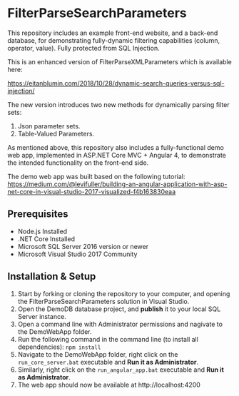 # FilterParseSearchParameters

This repository includes an example front-end website, and a back-end database, for demonstrating fully-dynamic filtering capabilities (column, operator, value). Fully protected from SQL Injection.

This is an enhanced version of FilterParseXMLParameters which is available here:

https://eitanblumin.com/2018/10/28/dynamic-search-queries-versus-sql-injection/

The new version introduces two new methods for dynamically parsing filter sets:
1. Json parameter sets.
2. Table-Valued Parameters.

As mentioned above, this repository also includes a fully-functional demo web app, implemented in ASP.NET Core MVC + Angular 4, to demonstrate the intended functionality on the front-end side.

The demo web app was built based on the following tutorial: https://medium.com/@levifuller/building-an-angular-application-with-asp-net-core-in-visual-studio-2017-visualized-f4b163830eaa

## Prerequisites

- Node.js Installed
- .NET Core Installed
- Microsoft SQL Server 2016 version or newer
- Microsoft Visual Studio 2017 Community

## Installation & Setup

1. Start by forking or cloning the repository to your computer, and opening the FilterParseSearchParameters solution in Visual Studio.
2. Open the DemoDB database project, and **publish** it to your local SQL Server instance.
3. Open a command line with Administrator permissions and nagivate to the DemoWebApp folder.
4. Run the following command in the command line (to install all dependencies): `npm install`
5. Navigate to the DemoWebApp folder, right click on the `run_core_server.bat` executable and **Run it as Administrator**.
6. Similarly, right click on the `run_angular_app.bat` executable and **Run it as Administrator**.
7. The web app should now be available at http://localhost:4200
